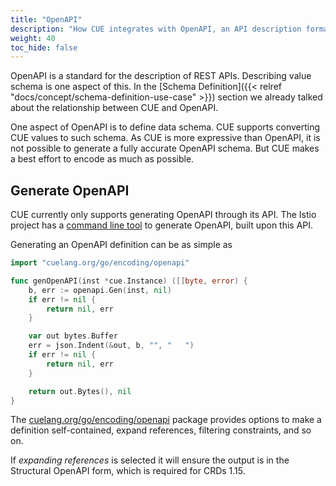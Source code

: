 ```yaml
---
title: "OpenAPI"
description: "How CUE integrates with OpenAPI, an API description format for REST"
weight: 40
toc_hide: false
---
```


OpenAPI is a standard for the description of REST APIs.
Describing value schema is one aspect of this.
In the
[Schema Definition]({{< relref "docs/concept/schema-definition-use-case" >}})
section we already talked about the relationship between CUE and OpenAPI.

One aspect of OpenAPI is to define data schema.
CUE supports converting CUE values to such schema.
As CUE is more expressive than OpenAPI, it is not possible to generate
a fully accurate OpenAPI schema.
But CUE makes a best effort to encode as much as possible.


## Generate OpenAPI

CUE currently only supports generating OpenAPI through its API.
The Istio project has a
[command line tool](https://github.com/istio/tools/tree/master/cmd/cue-gen)
to generate OpenAPI, built upon this API.

Generating an OpenAPI definition can be as simple as

```go
import "cuelang.org/go/encoding/openapi"

func genOpenAPI(inst *cue.Instance) ([]byte, error) {
	b, err := openapi.Gen(inst, nil)
	if err != nil {
		return nil, err
	}

	var out bytes.Buffer
	err = json.Indent(&out, b, "", "   ")
	if err != nil {
		return nil, err
	}

	return out.Bytes(), nil
}
```

The [cuelang.org/go/encoding/openapi](https://pkg.go.dev/cuelang.org/go/encoding/openapi)
package provides options to make a definition self-contained,
expand references, filtering constraints, and so on.

If _expanding references_ is selected it will ensure the output is
in the Structural OpenAPI form, which is required for CRDs 1.15.

